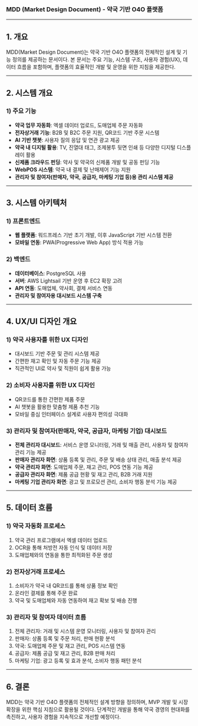 ### **MDD (Market Design Document) - 약국 기반 O4O 플랫폼**

---

## **1. 개요**

MDD(Market Design Document)는 약국 기반 O4O 플랫폼의 전체적인 설계 및 기능 정의를 제공하는 문서이다. 본 문서는 주요 기능, 시스템 구조, 사용자 경험(UX), 데이터 흐름을 포함하며, 플랫폼의 효율적인 개발 및 운영을 위한 지침을 제공한다.

---

## **2. 시스템 개요**

### **1) 주요 기능**

- **약국 업무 자동화**: 엑셀 데이터 업로드, 도매업체 주문 자동화
- **전자상거래 기능**: B2B 및 B2C 주문 지원, QR코드 기반 주문 시스템
- **AI 기반 챗봇**: 사용자 질의 응답 및 연관 광고 제공
- **약국 내 디지털 활용**: TV, 진열대 태그, 조제봉투 뒷면 인쇄 등 다양한 디지털 디스플레이 활용
- **신제품 크라우드 펀딩**: 약사 및 약국의 신제품 개발 및 공동 펀딩 기능
- **WebPOS 시스템**: 약국 내 결제 및 난매제어 기능 지원
- **관리자 및 참여자(판매자, 약국, 공급자, 마케팅 기업 등)용 관리 시스템 제공**

---

## **3. 시스템 아키텍처**

### **1) 프론트엔드**

- **웹 플랫폼**: 워드프레스 기반 초기 개발, 이후 JavaScript 기반 시스템 전환
- **모바일 연동**: PWA(Progressive Web App) 방식 적용 가능

### **2) 백엔드**

- **데이터베이스**:  PostgreSQL 사용
- **서버**: AWS Lightsail 기반 운영 후 EC2 확장 고려
- **API 연동**: 도매업체, 약사회, 결제 서비스 연동
- **관리자 및 참여자용 대시보드 시스템 구축**

---

## **4. UX/UI 디자인 개요**

### **1) 약국 사용자를 위한 UX 디자인**

- 대시보드 기반 주문 및 관리 시스템 제공
- 간편한 재고 확인 및 자동 주문 기능 제공
- 직관적인 UI로 약사 및 직원이 쉽게 활용 가능

### **2) 소비자 사용자를 위한 UX 디자인**

- QR코드를 통한 간편한 제품 주문
- AI 챗봇을 활용한 맞춤형 제품 추천 기능
- 모바일 중심 인터페이스 설계로 사용자 편의성 극대화

### **3) 관리자 및 참여자(판매자, 약국, 공급자, 마케팅 기업) 대시보드**

- **전체 관리자 대시보드**: 서비스 운영 모니터링, 거래 및 매출 관리, 사용자 및 참여자 관리 기능 제공
- **판매자 관리자 화면**: 상품 등록 및 관리, 주문 및 배송 상태 관리, 매출 분석 제공
- **약국 관리자 화면**: 도매업체 주문, 재고 관리, POS 연동 기능 제공
- **공급자 관리자 화면**: 제품 공급 현황 및 재고 관리, B2B 거래 지원
- **마케팅 기업 관리자 화면**: 광고 및 프로모션 관리, 소비자 행동 분석 기능 제공

---

## **5. 데이터 흐름**

### **1) 약국 자동화 프로세스**

1. 약국 관리 프로그램에서 엑셀 데이터 업로드
2. OCR을 통해 처방전 자동 인식 및 데이터 저장
3. 도매업체와의 연동을 통한 최적화된 주문 생성

### **2) 전자상거래 프로세스**

1. 소비자가 약국 내 QR코드를 통해 상품 정보 확인
2. 온라인 결제를 통해 주문 완료
3. 약국 및 도매업체와 자동 연동하여 재고 확보 및 배송 진행

### **3) 관리자 및 참여자 데이터 흐름**

1. 전체 관리자: 거래 및 시스템 운영 모니터링, 사용자 및 참여자 관리
2. 판매자: 상품 등록 및 주문 처리, 판매 현황 분석
3. 약국: 도매업체 주문 및 재고 관리, POS 시스템 연동
4. 공급자: 제품 공급 및 재고 관리, B2B 판매 처리
5. 마케팅 기업: 광고 등록 및 효과 분석, 소비자 행동 패턴 분석

---

## **6. 결론**

MDD는 약국 기반 O4O 플랫폼의 전체적인 설계 방향을 정의하며, MVP 개발 및 시장 확장을 위한 핵심 지침으로 활용될 것이다. 단계적인 개발을 통해 약국 경영의 현대화를 촉진하고, 사용자 경험을 지속적으로 개선할 예정이다.